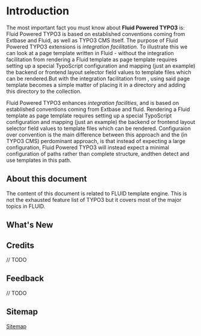 # Introduction
The most important fact you must know about **Fluid Powered TYPO3** is: 
Fluid Powered TYPO3 is based on established conventions coming from Extbase and Fluid, as well as TYPO3 CMS itself. 
The purpose of Fluid Powered TYPO3 extensions is _integration facilitation_. To illustrate this we can look at a page template written in Fluid - without the integration facilitation from rendering a Fluid template as page template requires setting up a special TypoScript configuration and mapping (just an example) the backend or frontend layout selector field values to template files which can be rendered.But with the integration facilitation from , using said page template becomes a simple matter of placing it in a directory and adding this directory to the collection.



Fluid Powered TYPO3 enhances _integration facilities_, and is based on established conventions coming from Extbase and fluid. 
Rendering a Fluid template as page template requires setting up a special TypoScript configuration and mapping 
(just an example) the backend or frontend layout selector field values to template files which can be rendered. 
Configuraion over convention is the main difference between this approach and the (in TYPO3 CMS) perdominant approach, is that instead of expecting a large configuration, Fluid Powered TYPO3 will instead expect a minimal configuration of paths rather than complete structure, andthen detect and use templates in this path.
## About this document
The content of this document is related to FLUID template engine. This is not the exhausted feature list of TYPO3 but
it covers most of the major topics in FLUID.
## What's New

## Credits
// TODO
## Feedback
// TODO
## Sitemap
[Sitemap]()